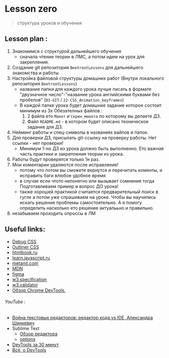 # Lesson zero 
> структура уроков и обучения


## Lesson plan :
1) Знакомимся с структурой дальнейшего обучения
    - сначала чтение теории в ЛМС, а потом идем на урок для закрепления. 
2) Создание git репозитория `BeetrootLessons` для дальнейшего знакомства и работы
3) Настройка файловой структуры домашних работ (Внутри локального репозитория `BeetrootLessons`)
    - название папки для каждого урока лучше писать в формате "двузначное число"-"название урока английскими буквами без пробелов"
     (`03-GIT` / `22-CSS_Animation_keyframes`)
    + В каждой папке урока будет домашние задание которое состоит минимум из 3х Обезателных файлов :
        1) 2 файла ето `Макет` и `Скрин_макета` по которому вы делаете ДЗ.
        2) Файл `README.md` - в котором будет описано техническое задание для ДЗ.
4) Нейминг работы и спец-символы в названиях вайлов и папок.
5) Для проверки ДЗ, присылать git-ссылку на проверку работы. Нет ссылки - нет проверки!
    - Минимум 1-но ДЗ из урока должно быть выполненно. Ето важная часть практики и закрепления теории из урока.
6) Работы будут проверятся только 1н раз.
7) Мои коментарии удаляются после исправления!
    - потому что потом вы сможете вернутся и перечитать коменты, и исправить баги влюбое удобное время
    - в случае если чтото непонятно или вызывает сомнения тогда Подготавливаем пример и вопрос ДО урока!
    - также хорошей практикой считается предварительный поиск в гугле а потом уже спрашиваем на уроке.
     Чтобы вы научились искать решение  проблемы самостоятельно. А я помогу определить
     насколько ето решение актуалььно и правильно.
8) незабываем проходить опроссы в ЛМ


## Useful links:
+ [Debug CSS](https://chrome.google.com/webstore/detail/debug-css/igiofjnckcagmjgdoaakafngegecjnkj)
+ [Outliner CSS](https://chrome.google.com/webstore/detail/outliner-css/epodomlablfiehjgajhlhbdhidlkokaj)
+ [htmlbook.ru](http://htmlbook.ru/html)
+ [learn.javascript.ru](https://learn.javascript.ru/first-steps)
+ [metanit.com](https://metanit.com/web/javascript/)
+ [MDN](https://developer.mozilla.org/)
+ [figma](https://www.figma.com/)
+ [w3.specification](https://html.spec.whatwg.org/multipage/)
+ [w3.validator](https://validator.w3.org/)
+ [Обзор Chrome DevTools.](hhttps://htmlacademy.ru/blog/boost/tools/how-to-devtools)

###### YouTube :
+ [Война текстовых редакторов: редактор кода vs IDE, Александра Шинкевич](https://youtu.be/OhLIhyCrNGE?list=RDCMUCY35dlJe-V5J_IqzU-XksAg)
+ Sublime Text
  - [Обзор редактора](https://youtu.be/LrM1r23bBxs?list=PLxZpOFEb1t7NgO5idJg93_VAzFjeTbsFg)
  - [options](https://www.youtube.com/playlist?list=PLxZpOFEb1t7O8vgE6WtH01P2bAzB4czRY)
+ [DevTools за 30 минут](https://youtu.be/PDP9NNKtEuA)
+ [Всё, о DevTools](https://youtu.be/KLW8wjJ6SqM)
